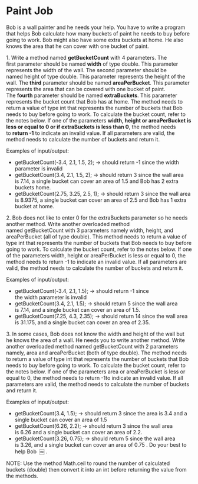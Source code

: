 # Paint Job
Bob is a wall painter and he needs your help. You have to write a program that helps Bob calculate how many buckets of paint he needs to buy before going to work. Bob might also have some extra buckets at home. He also knows the area that he can cover with one bucket of paint.

1. Write a method named <b>getBucketCount</b> with 4 parameters. The first parameter should be named <b>width</b> of type double. This parameter represents the width of the wall.
The second parameter should be named <b></b>height of type <b></b>double. This parameter represents the height of the wall.
The <b>third</b> parameter should be named <b>areaPerBucket</b>. This parameter represents the area that can be covered with one bucket of paint.
The <b>fourth</b> parameter should be named <b>extraBuckets</b>. This parameter represents the bucket count that Bob has at home.
The method needs to return a value of type int that represents the number of buckets that Bob needs to buy before going to work. To calculate the bucket count, refer to the notes below.
If one of the parameters <b>width, height or areaPerBucket is less or equal to 0 or if extraBuckets is less than 0</b>, the method needs to <b>return -1</b> to indicate an invalid value.
If all parameters are valid, the method needs to calculate the number of buckets and return it.

Examples of input/output: 
* getBucketCount(-3.4, 2.1, 1.5, 2); → should return -1 since the width parameter is invalid
* getBucketCount(3.4, 2.1, 1.5, 2); → should return 3 since the wall area is 7.14, a single bucket can cover an area of 1.5 and Bob has 2 extra buckets home.
* getBucketCount(2.75, 3.25, 2.5, 1); → should return 3 since the wall area is 8.9375, a single bucket can cover an area of 2.5 and Bob has 1 extra bucket at home.


2. Bob does not like to enter 0 for the extraBuckets parameter so he needs another method.
Write another overloaded method named getBucketCount with 3 parameters namely width, height, and areaPerBucket (all of type double).
This method needs to return a value of type int that represents the number of buckets that Bob needs to buy before going to work. To calculate the bucket count, refer to the notes below.
If one of the parameters width, height or areaPerBucket is less or equal to 0, the method needs to return -1 to indicate an invalid value.
If all parameters are valid, the method needs to calculate the number of buckets and return it.

Examples of input/output: 
* getBucketCount(-3.4, 2.1, 1.5); → should return -1 since the width parameter is invalid
* getBucketCount(3.4, 2.1, 1.5); → should return 5 since the wall area is 7.14, and a single bucket can cover an area of 1.5.
* getBucketCount(7.25, 4.3, 2.35); → should return 14 since the wall area is 31.175, and a single bucket can cover an area of 2.35.

3. In some cases, Bob does not know the width and height of the wall but he knows the area of a wall. He needs you to write another method.
Write another overloaded method named getBucketCount with 2 parameters namely, area and areaPerBucket (both of type double).
The method needs to return a value of type int that represents the number of buckets that Bob needs to buy before going to work. To calculate the bucket count, refer to the notes below.
If one of the parameters area or areaPerBucket is less or equal to 0, the method needs to return -1to indicate an invalid value.
If all parameters are valid, the method needs to calculate the number of buckets and return it.

Examples of input/output: 
* getBucketCount(3.4, 1.5); → should return 3 since the area is 3.4 and a single bucket can cover an area of 1.5
* getBucketCount(6.26, 2.2); → should return 3 since the wall area is 6.26 and a single bucket can cover an area of 2.2.
* getBucketCount(3.26, 0.75); → should return 5 since the wall area is 3.26, and a single bucket can cover an area of 0.75 .
Do your best to help Bob 
￼
.

NOTE: Use the method Math.ceil to round the number of calculated buckets (double) then convert it into an int before returning the value from the methods.
